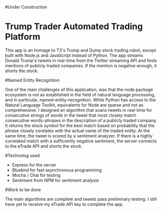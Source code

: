 #Under Construction
<h1>Trump Trader Automated Trading Platform</h1>
<p>This app is an homage to T3's Trump and Dump stock trading robot, except built with Node.js and JavaScript instead of Python. The app streams Donald Trump's tweets in real-time from the Twitter streaming API and finds mentions of publicly traded companies. If the mention is negative enough, it shorts the stock.</p>
#Named Entity Recognition
<p>One of the main challenges of this application, was that the node package ecosystem is not as established in the field of natural language processing, and in particular, named-entity-recognition. While Python has access to the Natural Language Toolkit, equivalents for Node are sparse and not as comprehensive. I designed an algorithm that scans tweets in real-time for consecutive strings of words in the tweet that most closely match consecutive words-phrases in the description of a publicly traded company. It returns the stock symbol for the best match based on probability that the phrase closely corelates with the actual name of the traded entity. At the same time, the tweet is scored by a sentiment analyzer. If there is a highly correlated match with a sufficiently negative sentiment, the server connects to the eTrade API and shorts the stock.</p>
#Technolog used
<ul>
<li>Express for the server</li>
<li>Bluebird for fast asynchronous programming</li>
<li>Mocha / Chai for testing</li>
<li>Sentiment from NPM for sentiment analysis</li>
</ul>
#Work to be done
<p>The main algorithms are complete and tweets pass preliminary testing. I still have yet to receive my eTrade API key to complete
the app.</p>
